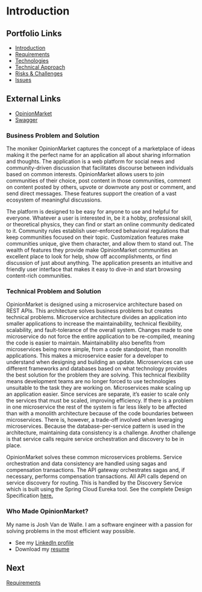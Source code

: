 # Introduction  

## Portfolio Links
- [Introduction](https://github.com/JoshVandeWalle/OpinionMarket/blob/main/Introduction.md "Introduction")  
- [Requirements](https://github.com/JoshVandeWalle/OpinionMarket/blob/main/Requirements.md "Requirements")  
- [Technologies](https://github.com/JoshVandeWalle/OpinionMarket/blob/main/Technologies.md "Technolgoies")  
- [Technical Approach](https://github.com/JoshVandeWalle/OpinionMarket/blob/main/Approach.md "Technical Approach")  
- [Risks & Challenges](https://github.com/JoshVandeWalle/OpinionMarket/blob/main/RisksAndChallenges.md "Risks & Challenges")  
- [Issues](https://github.com/JoshVandeWalle/OpinionMarket/blob/main/Issues.md "Issues")  
## External Links
- [OpinionMarket](http://clientapp6-env.eba-sifj8dsx.us-west-1.elasticbeanstalk.com/ "OpinionMarket")  
- [Swagger](https://app.swaggerhub.com/apis/JoshV3742/Capstone/1.0.0 "Swagger")  


### Business Problem and Solution  
The moniker OpinionMarket captures the concept of a marketplace of ideas making it the perfect name for an application all about sharing information and thoughts. The application is a web platform for social news and community-driven discussion that facilitates discourse between individuals based on common interests. OpinionMarket allows users to join communities of their choice, post content in those communities, comment on content posted by others, upvote or downvote any post or comment, and send direct messages. These features support the creation of a vast ecosystem of meaningful discussions.
  
The platform is designed to be easy for anyone to use and helpful for everyone. Whatever a user is interested in, be it a hobby, professional skill, or theoretical physics, they can find or start an online community dedicated to it. Community rules establish user-enforced behavioral regulations that keep communities focused on their topic. Customization features make communities unique, give them character, and allow them to stand out. The wealth of features they provide make OpinionMarket communities an excellent place to look for help, show off accomplishments, or find discussion of just about anything. The application presents an intuitive and friendly user interface that makes it easy to dive-in and start browsing content-rich communities.  

### Technical Problem and Solution  
OpinionMarket is designed using a microservice architecture based on REST APIs. This architecture solves business problems but creates technical problems. Microservice architecture divides an application into smaller applications to increase the maintainability, technical flexibility, scalability, and fault-tolerance of the overall system. Changes made to one microservice do not force the entire application to be re-compiled, meaning the code is easier to maintain. Maintainability also benefits from microservices being more simple, from a code standpoint, than monolith applications. This makes a microservice easier for a developer to understand when designing and building an update. Microservices can use different frameworks and databases based on what technology provides the best solution for the problem they are solving. This technical flexibility means development teams are no longer forced to use technologies unsuitable to the task they are working on. Microservices make scaling up an application easier. Since services are separate, it’s easier to scale only the services that must be scaled, improving efficiency. If there is a problem in one microservice the rest of the system is far less likely to be affected than with a monolith architecture because of the code boundaries between microservices. There is, however, a trade-off involved when leveraging microservices. Because the database-per-service pattern is used in the architecture, maintaining data consistency is a challenge. Another challenge is that service calls require service orchestration and discovery to be in place.

OpinionMarket solves these common microservices problems. Service orchestration and data consistency are handled using sagas and compensation transactions. The API gateway orchestrates sagas and, if necessary, performs compensation transactions. All API calls depend on service discovery for routing. This is handled by the Discovery Service which is built using the Spring Cloud Eureka tool.
See the complete Design Specification [here.](https://github.com/JoshVandeWalle/OpinionMarket/blob/main/DesignSpecification.docx "Design Specification") 


### Who Made OpinionMarket? ###  
My name is Josh Van de Walle. I am a software engineer with a passion for solving problems in the most efficient way possible. 
- See my [LinkedIn profile](https://www.linkedin.com/in/joshv42/ "LinkedIn")  
- Download my [resume](https://drive.google.com/file/d/14kEgO7PI51CU9ZVqGy6FagDcKbD2Rhc_/view?usp=sharing "Resume")
## Next 
[Requirements](https://github.com/JoshVandeWalle/OpinionMarket/blob/main/Requirements.md#requirements "Requirements")
